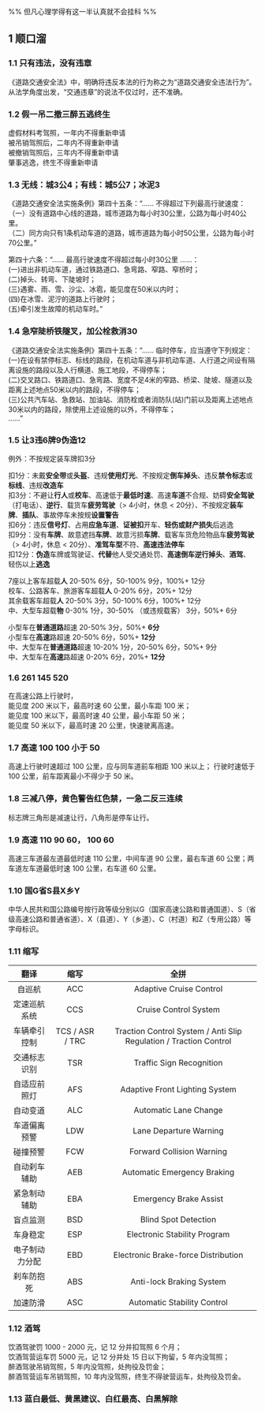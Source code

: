 %% 但凡心理学得有这一半认真就不会挂科 %%

## 1 顺口溜

### 1.1 只有违法，没有违章

《道路交通安全法》中，明确将违反本法的行为称之为“道路交通安全违法行为”。从法学角度出发，“交通违章”的说法不仅过时，还不准确。

### 1.2 假一吊二撤三醉五逃终生

虚假材料考驾照，一年内不得重新申请 \
被吊销驾照后，二年内不得重新申请 \
被撤销驾照后，三年内不得重新申请 \
肇事逃逸，终生不得重新申请

### 1.3 无线：城3公4；有线：城5公7；冰泥3

《道路交通安全法实施条例》第四十五条：“…… 不得超过下列最高行驶速度： \
（一）没有道路中心线的道路，城市道路为每小时30公里，公路为每小时40公里。 \
（二）同方向只有1条机动车道的道路，城市道路为每小时50公里，公路为每小时70公里。”

第四十六条：“…… 最高行驶速度不得超过每小时30公里 ……： \
(一)进出非机动车道，通过铁路道口、急弯路、窄路、窄桥时； \
(二)掉头、转弯、下陡坡时； \
(三)遇雾、雨、雪、沙尘、冰雹，能见度在50米以内时； \
(四)在冰雪、泥泞的道路上行驶时； \
(五)牵引发生故障的机动车时。”

### 1.4 急窄陡桥铁隧叉，加公栓救消30

《道路交通安全法实施条例》第四十五条：“…… 临时停车，应当遵守下列规定： \
(一)在设有禁停标志、标线的路段，在机动车道与非机动车道、人行道之间设有隔离设施的路段以及人行横道、施工地段，不得停车； \
(二)交叉路口、铁路道口、急弯路、宽度不足4米的窄路、桥梁、陡坡、隧道以及距离上述地点50米以内的路段，不得停车； \
(三)公共汽车站、急救站、加油站、消防栓或者消防队(站)门前以及距离上述地点30米以内的路段，除使用上述设施的以外，不得停车； \
……”

### 1.5 让3违6牌9伪造12

例外：不按规定装车牌扣3分

扣1分：未戴**安全带**或**头盔**、违规**使用灯光**、不按规定**倒车掉头**、违反**禁令标志**或**标线**、违规**改造车** \
扣3分：不避让**行人**或**校车**、高速低于**最低时速**、高速**车道**不合规、妨碍**安全驾驶**（打电话）、**逆行**、载货车**疲劳驾驶**（> 4小时，休息 < 20分）、不按规定**装车牌**、**插队**、事故停车未按规**设置警告** \
扣6分：违反**信号灯**、占用**应急车道**、**证被扣**开车、**轻伤或财产损失**后逃逸 \
扣9分：没有**车牌**、故意遮挡**车牌**、故意污损**车牌**、载客车货危险物品车**疲劳驾驶**（> 4小时，休息 < 20分）、**准驾车型**不符、**高速违法停车** \
扣12分：**伪造**车牌或驾驶证、**代替**他人受交通处罚、**高速倒车逆行掉头**、**酒驾**、轻伤以上**逃逸**

7座以上客车超载**人** 20-50% 6分，50-100% 9分，100%+ 12分 \
校车、公路客车、旅游客车超载**人** 0-20% 6分，20%+ 12分 \
其余载客车超载**人** 20-50% 3分，50-100% 6分，100%+ 12分 \
中、大型车超载**物** 0-30% 1分，30-50% （或违规载客） 3分，50%+ 6分

小型车在**普通道路**超速 20-50% 3分，50%+ **6分** \
小型车在**高速**路超速 20-50% 6分，50%+ **12分** \
中、大型车在**普通道路**超速 10-20% 1分，20-50% 6分，50%+ 9分 \
中、大型车在**高速**路超速 0-20% 6分，20%+ **12分**

### 1.6 261 145 520

在高速公路上行驶时， \
能见度 200 米以下，最高时速 60 公里，最小车距 100 米； \
能见度 100 米以下，最高时速 40 公里，最小车距 50 米； \
能见度 50 米以下，最高时速 20 公里，快速驶离高速。

### 1.7 高速 100 100 小于 50

高速上行驶时速超过 100 公里，应与同车道前车相距 100 米以上；
行驶时速低于 100 公里，前车距离最小不得少于 50 米。

### 1.8 三减八停，黄色警告红色禁，一急二反三连续

标志牌三角形是减速让行，八角形是停车让行。

### 1.9 高速 110 90 60， 100 60

高速三车道最左道最低时速 110 公里，中间车道 90 公里，最右车道 60 公里；两车道左车道最低时速 100 公里，右车道 60 公里。

### 1.10 国G省S县X乡Y

中华人民共和国公路编号按行政等级分别以G（国家高速公路和普通国道）、S（省级高速公路和普通省道）、X（县道）、Y（乡道）、C（村道）和Z（专用公路）等字母标识。

### 1.11 缩写

|   翻译    |       缩写        |                                全拼                                 |
| :-----: | :-------------: | :---------------------------------------------------------------: |
|   自巡航   |       ACC       |                      Adaptive Cruise Control                      |
| 定速巡航系统  |       CCS       |                       Cruise Control System                       |
| 车辆牵引控制  | TCS / ASR / TRC | Traction Control System / Anti Slip Regulation / Traction Control |
| 交通标志识别  |       TSR       |                     Traffic Sign Recognition                      |
| 自适应前照灯  |       AFS       |                  Adaptive Front Lighting System                   |
|  自动变道   |       ALC       |                       Automatic Lane Change                       |
| 车道偏离预警  |       LDW       |                      Lane Departure Warning                       |
|  碰撞预警   |       FCW       |                     Forward Collision Warning                     |
| 自动刹车辅助  |       AEB       |                    Automatic Emergency Braking                    |
| 紧急制动辅助  |       EBA       |                      Emergency Brake Assist                       |
|  盲点监测   |       BSD       |                       Blind Spot Detection                        |
|  车身稳定   |       ESP       |                   Electronic Stability Program                    |
| 电子制动力分配 |       EBD       |                Electronic Brake-force Distribution                |
|  刹车防抱死  |       ABS       |                     Anti-lock Braking System                      |
|  加速防滑   |       ASC       |                    Automatic Stability Control                    |

### 1.12 酒驾

饮酒驾驶罚 1000 - 2000 元，记 12 分并扣驾照 6 个月； \
饮酒驾营运车罚 5000 元，记 12 分并处 15 日以下拘留，5 年内没驾照； \
醉酒驾驶吊销驾照，5 年内没驾照，处拘役及罚金； \
醉酒驾营运车吊销驾照，10 年内没驾照，终生不得驶营运车，处拘役及罚金。

### 1.13 蓝白最低、黄黑建议、白红最高、白黑解除
